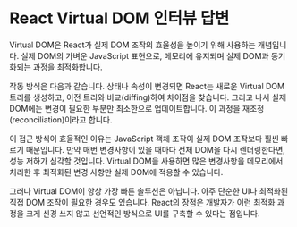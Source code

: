 # React Virtual DOM 인터뷰 답변

Virtual DOM은 React가 실제 DOM 조작의 효율성을 높이기 위해 사용하는 개념입니다. 실제 DOM의 가벼운 JavaScript 표현으로, 메모리에 유지되며 실제 DOM과 동기화되는 과정을 최적화합니다.

작동 방식은 다음과 같습니다. 상태나 속성이 변경되면 React는 새로운 Virtual DOM 트리를 생성하고, 이전 트리와 비교(diffing)하여 차이점을 찾습니다. 그리고 나서 실제 DOM에는 변경이 필요한 부분만 최소한으로 업데이트합니다. 이 과정을 재조정(reconciliation)이라고 합니다.

이 접근 방식이 효율적인 이유는 JavaScript 객체 조작이 실제 DOM 조작보다 훨씬 빠르기 때문입니다. 만약 매번 변경사항이 있을 때마다 전체 DOM을 다시 렌더링한다면, 성능 저하가 심각할 것입니다. Virtual DOM을 사용하면 많은 변경사항을 메모리에서 처리한 후 최적화된 변경 사항만 실제 DOM에 적용할 수 있습니다.

그러나 Virtual DOM이 항상 가장 빠른 솔루션은 아닙니다. 아주 단순한 UI나 최적화된 직접 DOM 조작이 필요한 경우도 있습니다. React의 장점은 개발자가 이런 최적화 과정을 크게 신경 쓰지 않고 선언적인 방식으로 UI를 구축할 수 있다는 점입니다.